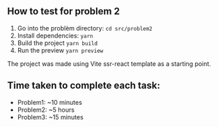 ## How to test for problem 2

1. Go into the problèm directory: `cd src/problem2`
2. Install dependencies: `yarn`
3. Build the project `yarn build`
4. Run the preview `yarn preview`

The project was made using Vite ssr-react template as a starting point.

## Time taken to complete each task:

- Problem1: ~10 minutes
- Problem2: ~5 hours
- Problem3: ~15 minutes
